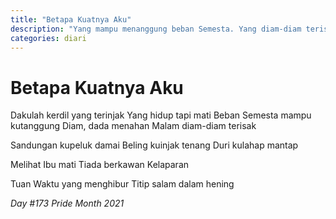 ```yaml
---
title: "Betapa Kuatnya Aku"
description: "Yang mampu menanggung beban Semesta. Yang diam-diam terisak bersama malam."
categories: diari
---
```

# Betapa Kuatnya Aku

 Dakulah kerdil yang terinjak
 Yang hidup tapi mati
 Beban Semesta mampu kutanggung
 Diam, dada menahan
 Malam diam-diam terisak

 Sandungan kupeluk damai
 Beling kuinjak tenang
 Duri kulahap mantap

 Melihat Ibu mati
 Tiada berkawan
 Kelaparan

 Tuan Waktu yang menghibur
 Titip salam dalam hening

_Day #173 Pride Month 2021_
